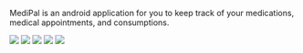 MediPal is an android application for you to keep track of your medications, medical appointments, and consumptions.

![](img/test_medication_1.png)
![](img/Appointment.png)
![](img/test_consumption_5_prevent_consume.png)
![](img/test_medication_2_create.png)
![](img/test_reminder_topup_recieved.png)
